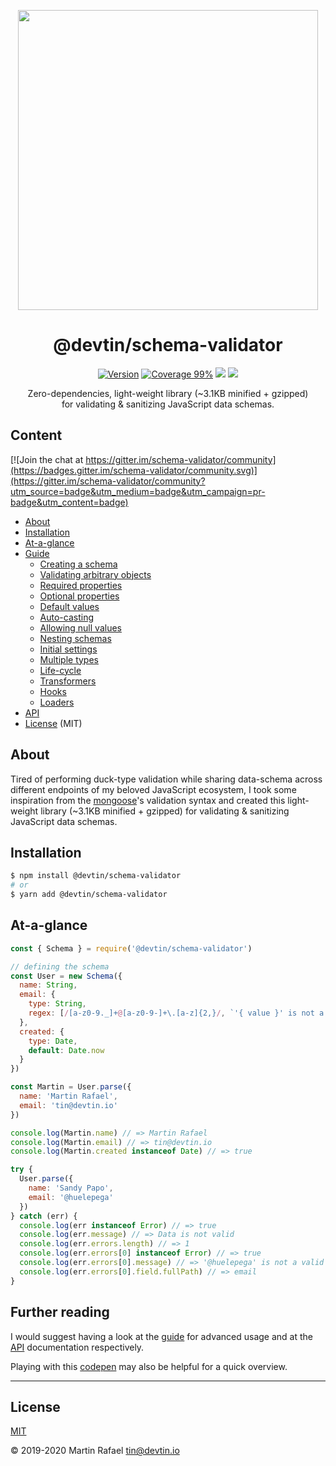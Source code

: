 <p align="center"><img align="center" width="480" src="https://repository-images.githubusercontent.com/228456718/f4767e00-61e6-11ea-964a-7b02d8dcb48f"/></p>

<div align="center"><h1 align="center">@devtin/schema-validator</h1></div>

<p align="center">
<a href="https://www.npmjs.com/package/@devtin/schema-validator" target="_blank"><img src="https://img.shields.io/npm/v/@devtin/schema-validator.svg" alt="Version"></a>
<a href="https://htmlpreview.github.io/?https://github.com/devtin/schema-validator/blob/master/coverage/lcov-report/index.html"><img src="https://img.shields.io/badge/coverage-99%25-green" alt="Coverage 99%"></a>
<a href="/test/features"><img src="https://github.com/devtin/schema-validator/workflows/test/badge.svg"></a>
<a href="http://opensource.org/licenses" target="_blank"><img src="http://img.shields.io/badge/License-MIT-brightgreen.svg"></a>
</p>

<p align="center">
Zero-dependencies, light-weight library (~3.1KB minified + gzipped)<br>
for validating & sanitizing JavaScript data schemas.
</p>  

## Content

[![Join the chat at https://gitter.im/schema-validator/community](https://badges.gitter.im/schema-validator/community.svg)](https://gitter.im/schema-validator/community?utm_source=badge&utm_medium=badge&utm_campaign=pr-badge&utm_content=badge)

- [About](#about)
- [Installation](#installation)
- [At-a-glance](#at-a-glance)
- [Guide](./guide/README.md)
  - [Creating a schema](/guide/README.md#creating-a-schema)
  - [Validating arbitrary objects](/guide/README.md#validating-arbitrary-objects)
  - [Required properties](/guide/README.md#required-properties)
  - [Optional properties](/guide/README.md#optional-properties)
  - [Default values](/guide/README.md#default-values)
  - [Auto-casting](/guide/README.md#auto-casting)
  - [Allowing null values](/guide/README.md#allowing-null-values)
  - [Nesting schemas](/guide/README.md#nesting-schemas)
  - [Initial settings](/guide/README.md#initial-settings)
  - [Multiple types](/guide/README.md#multiple-types)
  - [Life-cycle](/guide/README.md#life-cycle)
  - [Transformers](/guide/TRANSFORMERS.md)
  - [Hooks](/guide/README.md#hooks)
  - [Loaders](/guide/README.md#loaders)
- [API](/DOCS.md)
- [License](#license) (MIT)

## About

Tired of performing duck-type validation while sharing data-schema across different endpoints of my beloved
JavaScript ecosystem, I took some inspiration from the [mongoose](https://mongoosejs.com)'s validation syntax and created
this light-weight library (~3.1KB minified + gzipped) for validating & sanitizing JavaScript data schemas.

## Installation

```sh
$ npm install @devtin/schema-validator
# or
$ yarn add @devtin/schema-validator
```

## At-a-glance

```js
const { Schema } = require('@devtin/schema-validator')

// defining the schema
const User = new Schema({
  name: String,
  email: {
    type: String,
    regex: [/[a-z0-9._]+@[a-z0-9-]+\.[a-z]{2,}/, `'{ value }' is not a valid e-mail address`]
  },
  created: {
    type: Date,
    default: Date.now
  }
})

const Martin = User.parse({
  name: 'Martin Rafael',
  email: 'tin@devtin.io'
})

console.log(Martin.name) // => Martin Rafael
console.log(Martin.email) // => tin@devtin.io
console.log(Martin.created instanceof Date) // => true

try {
  User.parse({
    name: 'Sandy Papo',
    email: '@huelepega'
  })
} catch (err) {
  console.log(err instanceof Error) // => true
  console.log(err.message) // => Data is not valid
  console.log(err.errors.length) // => 1
  console.log(err.errors[0] instanceof Error) // => true
  console.log(err.errors[0].message) // => '@huelepega' is not a valid e-mail address
  console.log(err.errors[0].field.fullPath) // => email
}

```


## Further reading

I would suggest having a look at the [guide](./guide/README.md) for advanced usage and at the [API](./DOCS.md) documentation
respectively.  

Playing with this <a href="https://codepen.io/tin_r/pen/PoqwLMb?editors=0011" target="_blank">codepen</a> may also be helpful for a
quick overview.

* * *

## License

[MIT](https://opensource.org/licenses/MIT)

&copy; 2019-2020 Martin Rafael <tin@devtin.io>
